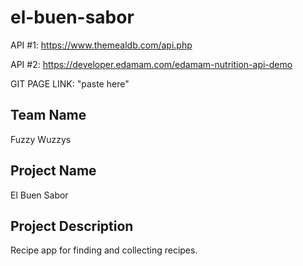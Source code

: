 # el-buen-sabor
API #1: https://www.themealdb.com/api.php

API #2: https://developer.edamam.com/edamam-nutrition-api-demo

GIT PAGE LINK: "paste here"

## Team Name
Fuzzy Wuzzys

## Project Name
El Buen Sabor

## Project Description
Recipe app for finding and collecting recipes.
